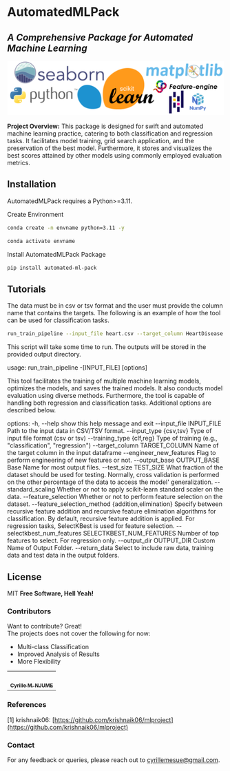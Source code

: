 # AutomatedMLPack
## _A Comprehensive Package for Automated Machine Learning_
[![scikit-learn](https://github.com/CyrilleMesue/archives/blob/main/images/mlpack.png?raw=true)](https://scikit-learn.org/stable/)

**Project Overview:**
This package is designed for swift and automated machine learning practice, catering to both classification and regression tasks. It facilitates model training, grid search application, and the preservation of the best model. Furthermore, it stores and visualizes the best scores attained by other models using commonly employed evaluation metrics.


## Installation

AutomatedMLPack requires a Python>=3.11.

Create Environment

```sh
conda create -n envname python=3.11 -y
```
```sh
conda activate envname
```

Install AutomatedMLPack Package
```sh
pip install automated-ml-pack
```

## Tutorials

The data must be in csv or tsv format and the user must provide the column name that contains the targets. The following is an example of how the tool can be used for classification tasks.       

```sh
run_train_pipeline --input_file heart.csv --target_column HeartDisease --training_type clf --test_size 0.2 --feature_selection --feature_selection_method addition --output_dir heart_disease_classification
```

This script will take some time to run. The outputs will be stored in the provided output directory.       
 
usage: run_train_pipeline -[INPUT_FILE] [options]

This tool facilitates the training of multiple machine learning models, optimizes the models, and saves the trained models. It also conducts model evaluation using diverse methods. Furthermore, the tool is capable of handling both regression and classification tasks. Additional options are described below.

options:
  -h, --help            show this help message and exit
  --input_file INPUT_FILE
                        Path to the input data in CSV/TSV format.
  --input_type {csv,tsv}
                        Type of input file format (csv or tsv)
  --training_type {clf,reg}
                        Type of training (e.g., "classification", "regression")
  --target_column TARGET_COLUMN
                        Name of the target column in the input dataframe
  --engineer_new_features
                        Flag to perform engineering of new features or not.
  --output_base OUTPUT_BASE
                        Base Name for most output files.
  --test_size TEST_SIZE
                        What fraction of the dataset should be used for testing. Normally, cross validation is performed on the other percentage of the data to access the model' generalization.
  --standard_scaling    Whether or not to apply scikit-learn standard scaler on the data.
  --feature_selection   Whether or not to perform feature selection on the dataset.
  --feature_selection_method {addition,elimination}
                        Specify between recursive feature addition and recursive feature elimination algorithms for classification. By default, recursive feature addition is applied. For regression tasks, SelectKBest is used for feature selection.
  --selectkbest_num_features SELECTKBEST_NUM_FEATURES
                        Number of top features to select. For regression only.
  --output_dir OUTPUT_DIR
                        Custom Name of Output Folder.
  --return_data         Select to include raw data, training data and test data in the output folders.

## License
MIT
**Free Software, Hell Yeah!**


### Contributors 
Want to contribute? Great!       
The projects does not cover the following for now:
- Multi-class Classification
- Improved Analysis of Results
- More Flexibility


<table>
  <tr>
    <td align="center"><a href="https://github.com/CyrilleMesue"><img src="https://avatars.githubusercontent.com/CyrilleMesue" width="100px;" alt=""/><br /><sub><b>Cyrille M. NJUME</b></sub></a><br /></td>
  </tr>
</table>

### References 

[1] krishnaik06: [https://github.com/krishnaik06/mlproject](https://github.com/krishnaik06/mlproject)

### Contact

For any feedback or queries, please reach out to [cyrillemesue@gmail.com](mailto:cyrillemesue@gmail.com).